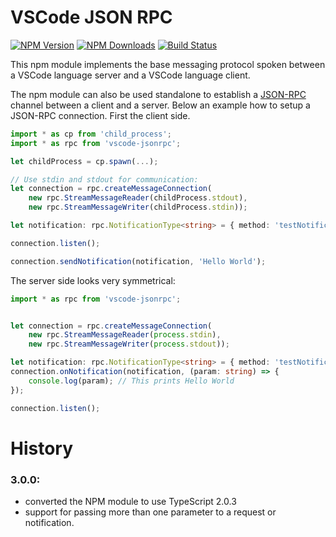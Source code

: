 # VSCode JSON RPC

[![NPM Version](https://img.shields.io/npm/v/vscode-jsonrpc.svg)](https://npmjs.org/package/vscode-jsonrpc)
[![NPM Downloads](https://img.shields.io/npm/dm/vscode-jsonrpc.svg)](https://npmjs.org/package/vscode-jsonrpc)
[![Build Status](https://travis-ci.org/Microsoft/vscode-languageserver-node.svg?branch=master)](https://travis-ci.org/Microsoft/vscode-languageserver-node)

This npm module implements the base messaging protocol spoken between a VSCode language server and a VSCode language client.

The npm module can also be used standalone to establish a [JSON-RPC](http://www.jsonrpc.org/) channel between
a client and a server. Below an example how to setup a JSON-RPC connection. First the client side.

```ts
import * as cp from 'child_process';
import * as rpc from 'vscode-jsonrpc';

let childProcess = cp.spawn(...);

// Use stdin and stdout for communication:
let connection = rpc.createMessageConnection(
	new rpc.StreamMessageReader(childProcess.stdout),
	new rpc.StreamMessageWriter(childProcess.stdin));

let notification: rpc.NotificationType<string> = { method: 'testNotification' };

connection.listen();

connection.sendNotification(notification, 'Hello World');
```

The server side looks very symmetrical:

```ts
import * as rpc from 'vscode-jsonrpc';


let connection = rpc.createMessageConnection(
	new rpc.StreamMessageReader(process.stdin),
	new rpc.StreamMessageWriter(process.stdout));

let notification: rpc.NotificationType<string> = { method: 'testNotification' };
connection.onNotification(notification, (param: string) => {
	console.log(param); // This prints Hello World
});

connection.listen();
```

# History

### 3.0.0:

- converted the NPM module to use TypeScript 2.0.3
- support for passing more than one parameter to a request or notification.
